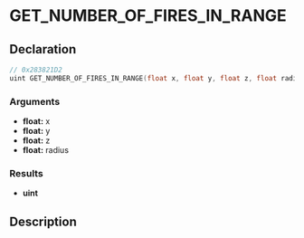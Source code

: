 # GET_NUMBER_OF_FIRES_IN_RANGE

## Declaration
```cpp
// 0x283821D2
uint GET_NUMBER_OF_FIRES_IN_RANGE(float x, float y, float z, float radius);
```

### Arguments
- **float:** x
- **float:** y
- **float:** z
- **float:** radius

### Results
- **uint**

## Description
